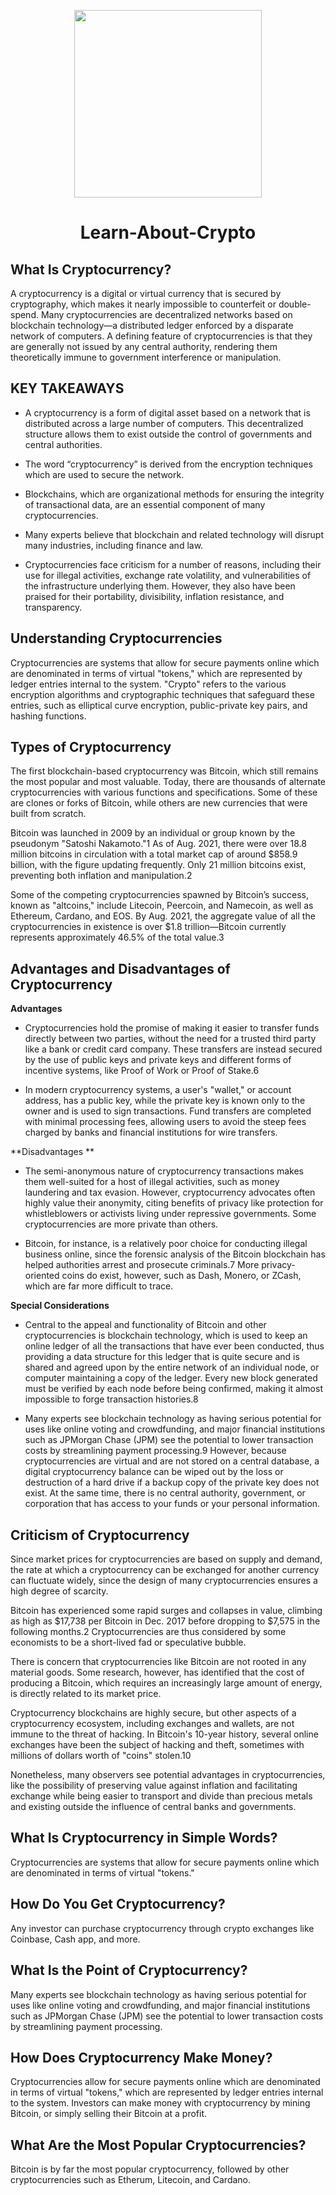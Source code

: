 <p align="center">
  <img src="" width=300px>
  </p>

<h1 align="center"> Learn-About-Crypto </h1>

## What Is Cryptocurrency?
A cryptocurrency is a digital or virtual currency that is secured by cryptography, which makes it nearly impossible to counterfeit or double-spend. Many cryptocurrencies are decentralized networks based on blockchain technology—a distributed ledger enforced by a disparate network of computers. A defining feature of cryptocurrencies is that they are generally not issued by any central authority, rendering them theoretically immune to government interference or manipulation.

## KEY TAKEAWAYS
- A cryptocurrency is a form of digital asset based on a network that is distributed across a large number of computers. This decentralized structure allows them to exist outside the control of governments and central authorities.

- The word “cryptocurrency” is derived from the encryption techniques which are used to secure the network.

- Blockchains, which are organizational methods for ensuring the integrity of transactional data, are an essential component of many cryptocurrencies.

- Many experts believe that blockchain and related technology will disrupt many industries, including finance and law. 

- Cryptocurrencies face criticism for a number of reasons, including their use for illegal activities, exchange rate volatility, and vulnerabilities of the infrastructure underlying them. However, they also have been praised for their portability, divisibility, inflation resistance, and transparency.

## Understanding Cryptocurrencies
Cryptocurrencies are systems that allow for secure payments online which are denominated in terms of virtual "tokens," which are represented by ledger entries internal to the system. "Crypto" refers to the various encryption algorithms and cryptographic techniques that safeguard these entries, such as elliptical curve encryption, public-private key pairs, and hashing functions.

## Types of Cryptocurrency
The first blockchain-based cryptocurrency was Bitcoin, which still remains the most popular and most valuable. Today, there are thousands of alternate cryptocurrencies with various functions and specifications. Some of these are clones or forks of Bitcoin, while others are new currencies that were built from scratch.

Bitcoin was launched in 2009 by an individual or group known by the pseudonym "Satoshi Nakamoto."1 As of Aug. 2021, there were over 18.8 million bitcoins in circulation with a total market cap of around $858.9 billion, with the figure updating frequently. Only 21 million bitcoins exist, preventing both inflation and manipulation.2

Some of the competing cryptocurrencies spawned by Bitcoin’s success, known as "altcoins," include Litecoin, Peercoin, and Namecoin, as well as Ethereum, Cardano, and EOS. By Aug. 2021, the aggregate value of all the cryptocurrencies in existence is over $1.8 trillion—Bitcoin currently represents approximately 46.5% of the total value.3

## Advantages and Disadvantages of Cryptocurrency

**Advantages**

- Cryptocurrencies hold the promise of making it easier to transfer funds directly between two parties, without the need for a trusted third party like a bank or credit card company. These transfers are instead secured by the use of public keys and private keys and different forms of incentive systems, like Proof of Work or Proof of Stake.6

- In modern cryptocurrency systems, a user's "wallet," or account address, has a public key, while the private key is known only to the owner and is used to sign transactions. Fund transfers are completed with minimal processing fees, allowing users to avoid the steep fees charged by banks and financial institutions for wire transfers.

**Disadvantages **

- The semi-anonymous nature of cryptocurrency transactions makes them well-suited for a host of illegal activities, such as money laundering and tax evasion. However, cryptocurrency advocates often highly value their anonymity, citing benefits of privacy like protection for whistleblowers or activists living under repressive governments. Some cryptocurrencies are more private than others.

- Bitcoin, for instance, is a relatively poor choice for conducting illegal business online, since the forensic analysis of the Bitcoin blockchain has helped authorities arrest and prosecute criminals.7 More privacy-oriented coins do exist, however, such as Dash, Monero, or ZCash, which are far more difficult to trace.

**Special Considerations**

- Central to the appeal and functionality of Bitcoin and other cryptocurrencies is blockchain technology, which is used to keep an online ledger of all the transactions that have ever been conducted, thus providing a data structure for this ledger that is quite secure and is shared and agreed upon by the entire network of an individual node, or computer maintaining a copy of the ledger. Every new block generated must be verified by each node before being confirmed, making it almost impossible to forge transaction histories.8

- Many experts see blockchain technology as having serious potential for uses like online voting and crowdfunding, and major financial institutions such as JPMorgan Chase (JPM) see the potential to lower transaction costs by streamlining payment processing.9 However, because cryptocurrencies are virtual and are not stored on a central database, a digital cryptocurrency balance can be wiped out by the loss or destruction of a hard drive if a backup copy of the private key does not exist. At the same time, there is no central authority, government, or corporation that has access to your funds or your personal information.

## Criticism of Cryptocurrency 
Since market prices for cryptocurrencies are based on supply and demand, the rate at which a cryptocurrency can be exchanged for another currency can fluctuate widely, since the design of many cryptocurrencies ensures a high degree of scarcity. 

Bitcoin has experienced some rapid surges and collapses in value, climbing as high as $17,738 per Bitcoin in Dec. 2017 before dropping to $7,575 in the following months.2 Cryptocurrencies are thus considered by some economists to be a short-lived fad or speculative bubble. 

There is concern that cryptocurrencies like Bitcoin are not rooted in any material goods. Some research, however, has identified that the cost of producing a Bitcoin, which requires an increasingly large amount of energy, is directly related to its market price.

Cryptocurrency blockchains are highly secure, but other aspects of a cryptocurrency ecosystem, including exchanges and wallets, are not immune to the threat of hacking. In Bitcoin's 10-year history, several online exchanges have been the subject of hacking and theft, sometimes with millions of dollars worth of "coins" stolen.10

Nonetheless, many observers see potential advantages in cryptocurrencies, like the possibility of preserving value against inflation and facilitating exchange while being easier to transport and divide than precious metals and existing outside the influence of central banks and governments.

## What Is Cryptocurrency in Simple Words?
Cryptocurrencies are systems that allow for secure payments online which are denominated in terms of virtual "tokens."

## How Do You Get Cryptocurrency?
Any investor can purchase cryptocurrency through crypto exchanges like Coinbase, Cash app, and more.

## What Is the Point of Cryptocurrency?
Many experts see blockchain technology as having serious potential for uses like online voting and crowdfunding, and major financial institutions such as JPMorgan Chase (JPM) see the potential to lower transaction costs by streamlining payment processing.

## How Does Cryptocurrency Make Money?
Cryptocurrencies allow for secure payments online which are denominated in terms of virtual "tokens," which are represented by ledger entries internal to the system. Investors can make money with cryptocurrency by mining Bitcoin, or simply selling their Bitcoin at a profit.

## What Are the Most Popular Cryptocurrencies?
Bitcoin is by far the most popular cryptocurrency, followed by other cryptocurrencies such as Etherum, Litecoin, and Cardano.
